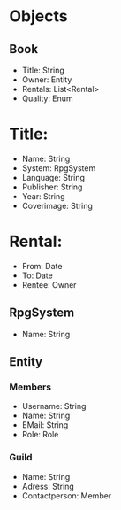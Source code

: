 # Objects
## Book
- Title: String
- Owner: Entity
- Rentals: List\<Rental\>
- Quality: Enum

# Title:
- Name: String
- System: RpgSystem
- Language: String
- Publisher: String
- Year: String
- Coverimage: String

# Rental:
- From: Date
- To: Date
- Rentee: Owner

## RpgSystem
- Name: String

## Entity
### Members
- Username: String
- Name: String
- EMail: String
- Role: Role

### Guild
- Name: String
- Adress: String
- Contactperson: Member
